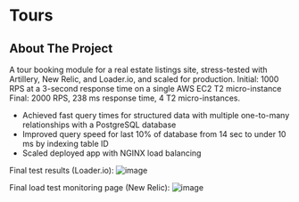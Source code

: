 # Tours

## About The Project
A tour booking module for a real estate listings site, stress-tested with Artillery, New Relic, and Loader.io, and scaled for production. 
Initial: 1000 RPS at a 3-second response time on a single AWS EC2 T2 micro-instance
Final: 2000 RPS, 238 ms response time, 4 T2 micro-instances. 

- Achieved fast query times for structured data with multiple one-to-many relationships with a PostgreSQL database
- Improved query speed for last 10% of database from 14 sec to under 10 ms by indexing table ID
- Scaled deployed app with NGINX load balancing


Final test results (Loader.io): 
![image](https://user-images.githubusercontent.com/70930077/108565609-339bc300-72c2-11eb-903f-b878b46c12b2.png)

Final load test monitoring page (New Relic):
![image](https://user-images.githubusercontent.com/70930077/108565548-19fa7b80-72c2-11eb-8afa-e3d23bc65cf6.png)
